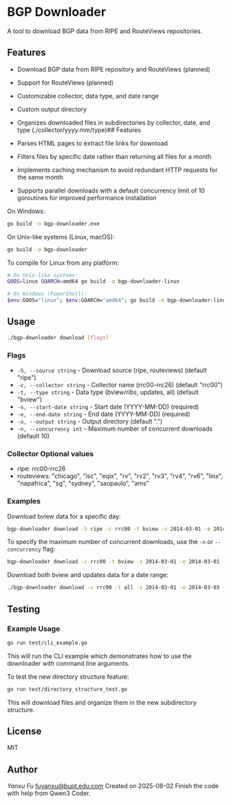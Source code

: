 # BGP Downloader

A tool to download BGP data from RIPE and RouteViews repositories.

## Features

- Download BGP data from RIPE repository and RouteViews (planned)
- Support for RouteViews (planned)
- Customizable collector, data type, and date range
- Custom output directory
- Organizes downloaded files in subdirectories by collector, date, and type (./collector/yyyy.mm/type)## Features

- Parses HTML pages to extract file links for download
- Filters files by specific date rather than returning all files for a month
- Implements caching mechanism to avoid redundant HTTP requests for the same month
- Supports parallel downloads with a default concurrency limit of 10 goroutines for improved performance Installation

On Windows:
```bash
go build -o bgp-downloader.exe
```

On Unix-like systems (Linux, macOS):
```bash
go build -o bgp-downloader
```

To compile for Linux from any platform:
```bash
# On Unix-like systems:
GOOS=linux GOARCH=amd64 go build -o bgp-downloader-linux

# On Windows (PowerShell):
$env:GOOS="linux"; $env:GOARCH="amd64"; go build -o bgp-downloader-linux
```

## Usage

```bash
./bgp-downloader download [flags]
```

### Flags

- `-S, --source string` - Download source (ripe, routeviews) (default "ripe")
- `-c, --collector string` - Collector name (rrc00-rrc26) (default "rrc00")
- `-t, --type string` - Data type (bview/ribs, updates, all) (default "bview")
- `-s, --start-date string` - Start date (YYYY-MM-DD) (required)
- `-e, --end-date string` - End date (YYYY-MM-DD) (required)
- `-o, --output string` - Output directory (default ".")
- `-n, --concurrency int` - Maximum number of concurrent downloads (default 10)

### Collector Optional values

- ripe: rrc00-rrc26
- routeviews: "chicago", "isc", "eqix", "rv", "rv2", "rv3", "rv4", "rv6", "linx", "napafrica", "sg", "sydney", "saopaulo", "ams"

### Examples

Download bview data for a specific day:

```bash
bgp-downloader download -S ripe -c rrc00 -t bview -s 2014-03-01 -e 2014-03-01 -o ./data
```

To specify the maximum number of concurrent downloads, use the `-n` or `--concurrency` flag:

```bash
bgp-downloader download -c rrc00 -t bview -s 2014-03-01 -e 2014-03-01 -o ./data -n 20
```

Download both bview and updates data for a date range:

```bash
./bgp-downloader download -c rrc00 -t all -s 2014-03-01 -e 2014-03-03 -o ./data
```

## Testing

### Example Usage

```bash
go run test/cli_example.go
```

This will run the CLI example which demonstrates how to use the downloader with command line arguments.

To test the new directory structure feature:

```bash
go run test/directory_structure_test.go
```

This will download files and organize them in the new subdirectory structure.

## License

MIT

## Author

*Yanxu Fu* <fuyanxu@bupt.edu.com>
Created on 2025-08-02
Finish the code with help from Qwen3 Coder.